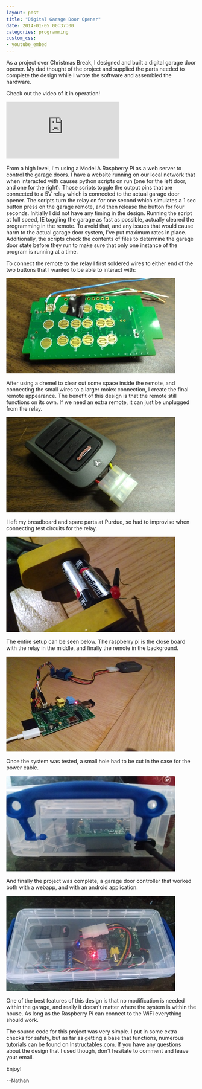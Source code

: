 ```yaml
---
layout: post
title: "Digital Garage Door Opener"
date: 2014-01-05 00:37:00
categories: programming
custom_css:
- youtube_embed
---
```

As a project over Christmas Break, I designed and built a digital garage door opener. My dad thought of the project and supplied the parts needed to complete the design while I wrote the software and assembled the hardware.

Check out the video of it in operation!

<div class="video-container">
<iframe class="video" src="https://www.youtube.com/embed/cpCHPyX7hHY" frameborder="0" allowfullscreen></iframe>
</div>

From a high level, I'm using a Model A Raspberry Pi as a web server to control the garage doors. I have a website running on our local network that when interacted with causes python scripts on run (one for the left door, and one for the right). Those scripts toggle the output pins that are connected to a 5V relay which is connected to the actual garage door opener. The scripts turn the relay on for one second which simulates a 1 sec button press on the garage remote, and then release the button for four seconds. Initially I did not have any timing in the design. Running the script at full speed, IE toggling the garage as fast as possible, actually cleared the programming in the remote. To avoid that, and any issues that would cause harm to the actual garage door system, I've put maximum rates in place. Additionally, the scripts check the contents of files to determine the garage door state before they run to make sure that only one instance of the program is running at a time.

To connect the remote to the relay I first soldered wires to either end of the two buttons that I wanted to be able to interact with:

![Circuit Board](/assets/2014/01/Garage_01.jpg)

After using a dremel to clear out some space inside the remote, and connecting the small wires to a larger molex connection, I create the final remote appearance. The benefit of this design is that the remote still functions on its own. If we need an extra remote, it can just be unplugged from the relay.

![Complete Remote](/assets/2014/01/Garage_02.jpg)

I left my breadboard and spare parts at Purdue, so had to improvise when connecting test circuits for the relay.

![Test Relay](/assets/2014/01/Garage_03.jpg)

The entire setup can be seen below. The raspberry pi is the close board with the relay in the middle, and finally the remote in the background.

![Complete Setup](/assets/2014/01/Garage_04.jpg)

Once the system was tested, a small hole had to be cut in the case for
the power cable.

![Power Access](/assets/2014/01/Garage_05.jpg)

And finally the project was complete, a garage door controller that
worked both with a webapp, and with an android application.

![Final Project](/assets/2014/01/Garage_06.jpg)

One of the best features of this design is that no modification is needed within the garage, and really it doesn't matter where the system is within the house. As long as the Raspberry Pi can connect to the WiFi everything should work.

The source code for this project was very simple. I put in some extra checks for safety, but as far as getting a base that functions, numerous tutorials can be found on Instructables.com. If you have any questions about the design that I used though, don't hesitate to comment and leave your email.

Enjoy!

--Nathan
